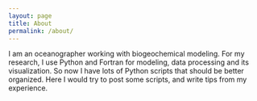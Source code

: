 ```yaml
---
layout: page
title: About
permalink: /about/
---
```


I am an oceanographer working with biogeochemical modeling. 
For my research, I use Python and Fortran for modeling, data processing and its visualization. 
So now I have lots of Python scripts that should be better organized. 
Here I would try to post some scripts, and write tips from my experience.

